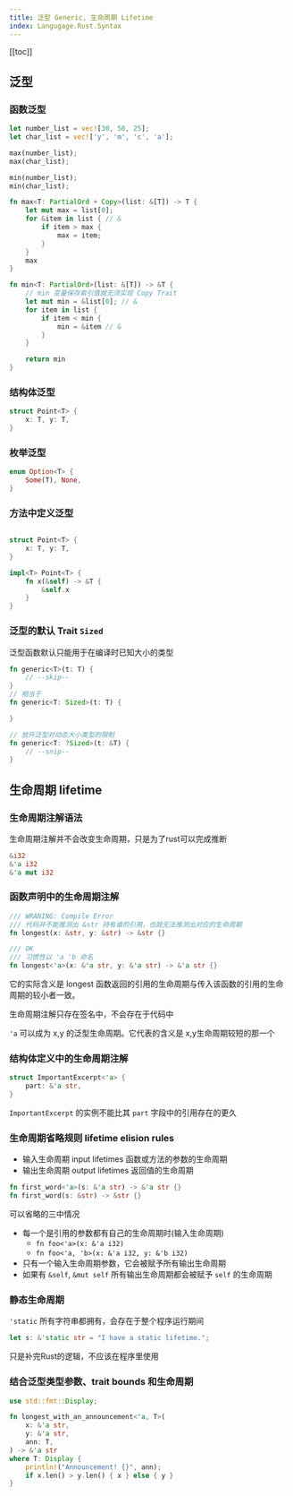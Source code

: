 ```yaml
---
title: 泛型 Generic, 生命周期 Lifetime
index: Langugage.Rust.Syntax
---
```


[[toc]]

## 泛型

### 函数泛型

``` rust
let number_list = vec![30, 50, 25];
let char_list = vec!['y', 'm', 'c', 'a'];

max(number_list);
max(char_list);

min(number_list);
min(char_list);

fn max<T: PartialOrd + Copy>(list: &[T]) -> T {
    let mut max = list[0];
    for &item in list { // &
        if item > max {
            max = item;
        }
    }
    max
}

fn min<T: PartialOrd>(list: &[T]) -> &T {
    // min 变量保存索引值就无须实现 Copy Trait
    let mut min = &list[0]; // &
    for item in list {
        if item < min {
            min = &item // &
        }
    }

    return min
}
```

### 结构体泛型

``` rust
struct Point<T> {
    x: T, y: T,
}
```

### 枚举泛型

``` rust
enum Option<T> {
    Some(T), None,
}
```

### 方法中定义泛型

``` rust

struct Point<T> {
    x: T, y: T,
}

impl<T> Point<T> {
    fn x(&self) -> &T {
        &self.x
    }
}
```

### 泛型的默认 Trait `Sized`

泛型函数默认只能用于在编译时已知大小的类型

``` rust
fn generic<T>(t: T) {
    // --skip--
}
// 相当于
fn generic<T: Sized>(t: T) {

}

// 放开泛型对动态大小类型的限制
fn generic<T: ?Sized>(t: &T) {
    // --snip--
}
```

## 生命周期 lifetime

### 生命周期注解语法 

生命周期注解并不会改变生命周期，只是为了rust可以完成推断

``` rust
&i32
&'a i32
&'a mut i32
```

### 函数声明中的生命周期注解

``` rust
/// WRANING: Compile Error
/// 代码并不能推测出 &str 持有谁的引用，也就无法推测出对应的生命周期
fn longest(x: &str, y: &str) -> &str {}

/// OK
/// 习惯性以 'a 'b 命名
fn longest<'a>(x: &'a str, y: &'a str) -> &'a str {}
```

它的实际含义是 longest 函数返回的引用的生命周期与传入该函数的引用的生命周期的较小者一致。

生命周期注解只存在签名中，不会存在于代码中

`'a` 可以成为 x,y 的泛型生命周期。它代表的含义是 x,y生命周期较短的那一个

### 结构体定义中的生命周期注解

``` rust
struct ImportantExcerpt<'a> {
    part: &'a str,
}
``` 
`ImportantExcerpt` 的实例不能比其 `part` 字段中的引用存在的更久

### 生命周期省略规则 lifetime elision rules

- 输入生命周期 input lifetimes 函数或方法的参数的生命周期
- 输出生命周期 output lifetimes 返回值的生命周期

``` rust
fn first_word<'a>(s: &'a str) -> &'a str {}
fn first_word(s: &str) -> &str {}
```

可以省略的三中情况
- 每一个是引用的参数都有自己的生命周期时(输入生命周期)
    - `fn foo<'a>(x: &'a i32)`
    - `fn foo<'a, 'b>(x: &'a i32, y: &'b i32)`
- 只有一个输入生命周期参数，它会被赋予所有输出生命周期
- 如果有 `&self`, `&mut self` 所有输出生命周期都会被赋予 `self` 的生命周期

### 静态生命周期

`'static` 所有字符串都拥有，会存在于整个程序运行期间 

``` rust
let s: &'static str = "I have a static lifetime.";
```

只是补完Rust的逻辑，不应该在程序里使用

### 结合泛型类型参数、trait bounds 和生命周期

```rust
use std::fmt::Display;

fn longest_with_an_announcement<'a, T>(
    x: &'a str,
    y: &'a str,
    ann: T,
) -> &'a str
where T: Display {
    println!("Announcement! {}", ann);
    if x.len() > y.len() { x } else { y }
}
```


